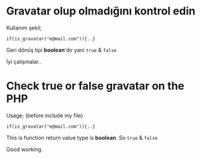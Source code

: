 Gravatar olup olmadığını kontrol edin
=====================================

Kullanım şekli;

`if(is_gravatar("e@mail.com")){..}`

Geri dönüş tipi **boolean**'dır yani `true` & `false`

İyi çalışmalar..


Check true or false gravatar on the PHP
=======================================

Usage; (before include my file)

`if(is_gravatar("e@mail.com")){..}`

This is function return value type is **boolean**. So `true` & `false`

Good working.
